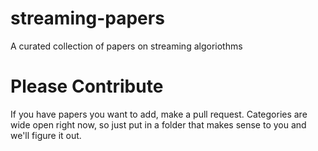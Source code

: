 streaming-papers
================

A curated collection of papers on streaming algoriothms

# Please Contribute

If you have papers you want to add, make a pull request. Categories are wide open right now, so just put in a folder that makes sense to you and we'll figure it out.
